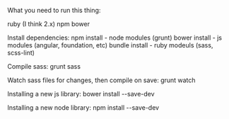 What you need to run this thing:

ruby (I think 2.x)
npm
bower

Install dependencies:
npm install - node modules (grunt)
bower install - js modules (angular, foundation, etc)
bundle install - ruby modeuls (sass, scss-lint)

Compile sass:
grunt sass

Watch sass files for changes, then compile on save:
grunt watch

Installing a new js library:
bower install <package> --save-dev

Installing a new node library:
npm install <package> --save-dev